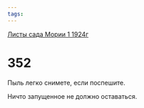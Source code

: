 ```yaml
---
tags:
---
```



[Листы сада Мории 1 1924г](/agni/1924)



# 352

Пыль легко снимете, если поспешите.   



Ничто запущенное не должно оставаться.   


